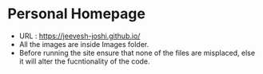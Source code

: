 # Personal Homepage

- URL : https://jeevesh-joshi.github.io/
- All the images are inside Images folder.
- Before running the site ensure that none of the files are misplaced, else it will alter the fucntionality of the code.
